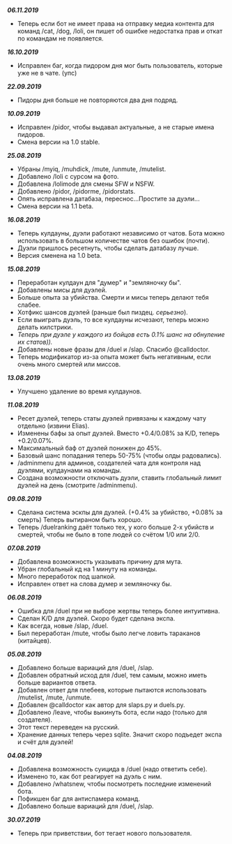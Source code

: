 ***06.11.2019***
- Теперь если бот не имеет права на отправку медиа контента для команд /cat, /dog, /loli, он пишет об ошибке недостатка прав и откат по командам не появляется.

***16.10.2019***
- Исправлен баг, когда пидором дня мог быть пользователь, которые уже не в чате. (упс)

***22.09.2019***
- Пидоры дня больше не повторяются два дня подряд.

***10.09.2019***
- Исправлен /pidor, чтобы выдавал актуальные, а не старые имена пидоров.
- Смена версии на 1.0 stable.

***25.08.2019***
- Убраны /myiq, /muhdick, /mute, /unmute, /mutelist.
- Добавлено /loli c сурсом на фото.
- Добавлена /lolimode для смены SFW и NSFW.
- Добавлено /pidor, /pidorme, /pidorstats.
- Опять исправлена датабаза, переснос...Простите за дуэли...
- Смена версии на 1.1 beta.

***16.08.2019***
- Теперь кулдауны, дуэли работают независимо от чатов. Бота можно использовать в большом количестве чатов без ошибок (почти).
- Дуэли пришлось ресетнуть, чтобы сделать датабазу лучше.
- Версия сменена на 1.0 beta.

***15.08.2019***
- Переработан кулдаун для "думер" и "земляночку бы".
- Добавлены мисы для дуэлей.
- Больше опыта за убийства. Смерти и мисы теперь делают тебя слабее.
- Хотфикс шансов дуэлей (раньше был пиздец. *серьезно*).
- Если выиграть дуэль, то все кулдауны исчезают, теперь можно делать килстрики.
- *Теперь при дуэле у каждого из бойцов есть 0.1% шанс на обнуление их статов)).*
- Добавлены новые фразы для /duel и /slap. Спасибо @calldoctor.
- Теперь модификатор из-за опыта может быть негативным, если очень много смертей или миссов.

***13.08.2019***
- Улучшено удаление во время кулдаунов.

***11.08.2019***
- Ресет дуэлей, теперь статы дуэлей привязаны к каждому чату отдельно (извини Elias).
- Изменены бафы за опыт дуэлей. Вместо +0.4/0.08% за K/D, теперь +0.2/0.07%.
- Максимальный баф от дуэлей понижен до 45%.
- Базовый шанс попадания теперь 50-75% (чтобы олды радовались).
- /adminmenu для админов, создателей чата для контроля над дуэлями, кулдаунами на команды. 
- Создана возможности отключать дуэли, ставить глобальный лимит дуэлей на день (смотрите /adminmenu).

***09.08.2019***
- Сделана система эскпы для дуэлей. (+0.4% за убийство, +0.08% за смерть) Теперь вытираном быть хорошо.
- Теперь /duelranking даёт только тех, у кого больше 2-х убийств и смертей, чтобы не было в топе людей со счётом 1/0 или 2/0.

***07.08.2019***
- Добавлена возможность указывать причину для мута.
- Убран глобальный кд на 1 минуту на команды.
- Много переработок под шапкой.
- Исправлен ответ на слова думер и земляночку бы.

***06.08.2019***
- Ошибка для /duel при не выборе жертвы теперь более интуитивна.
- Сделан K/D для дуэлей. Скоро будет сделана экспа.
- Как всегда, новые /slap, /duel.
- Был переработан /mute, чтобы было легче ловить тараканов (китайцев).

***05.08.2019***
- Добавлено больше вариаций для /duel, /slap.
- Добавлен обратный исход для /duel, тем самым, можно иметь больше вариантов ответа.
- Добавлен ответ для плебеев, которые пытаются использовать /mutelist, /mute, /unmute.
- Добавлен @calldoctor как автор для slaps.py и duels.py.
- Добавлено /leave, чтобы выкинуть бота, если надо (только для создателя).
- Этот текст переведен на русский.
- Хранение данных теперь через sqlite. Значит скоро подъедет экспа и счёт для дуэлей!

***04.08.2019***
- Добавлена возможность суицида в /duel (надо ответить себе).
- Изменено то, как бот реагирует на дуэль с ним.
- Добавлено /whatsnew, чтобы посмотреть последние изменений бота.
- Пофикшен баг для антиспамера команд.
- Добавлено больше вариаций для /duel, /slap.

***30.07.2019***
- Теперь при приветствии, бот тегает нового пользователя.